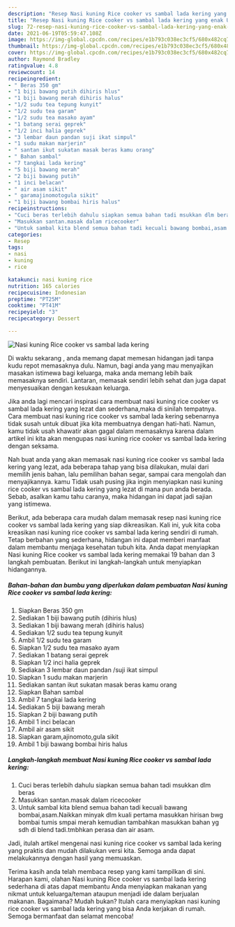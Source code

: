 ```yaml
---
description: "Resep Nasi kuning Rice cooker vs sambal lada kering yang enak Untuk Jualan"
title: "Resep Nasi kuning Rice cooker vs sambal lada kering yang enak Untuk Jualan"
slug: 72-resep-nasi-kuning-rice-cooker-vs-sambal-lada-kering-yang-enak-untuk-jualan
date: 2021-06-19T05:59:47.108Z
image: https://img-global.cpcdn.com/recipes/e1b793c038ec3cf5/680x482cq70/nasi-kuning-rice-cooker-vs-sambal-lada-kering-foto-resep-utama.jpg
thumbnail: https://img-global.cpcdn.com/recipes/e1b793c038ec3cf5/680x482cq70/nasi-kuning-rice-cooker-vs-sambal-lada-kering-foto-resep-utama.jpg
cover: https://img-global.cpcdn.com/recipes/e1b793c038ec3cf5/680x482cq70/nasi-kuning-rice-cooker-vs-sambal-lada-kering-foto-resep-utama.jpg
author: Raymond Bradley
ratingvalue: 4.8
reviewcount: 14
recipeingredient:
- " Beras 350 gm"
- "1 biji bawang putih dihiris hlus"
- "1 biji bawang merah dihiris halus"
- "1/2 sudu tea tepung kunyit"
- "1/2 sudu tea garam"
- "1/2 sudu tea masako ayam"
- "1 batang serai geprek"
- "1/2 inci halia geprek"
- "3 lembar daun pandan suji ikat simpul"
- "1 sudu makan marjerin"
- " santan ikut sukatan masak beras kamu orang"
- " Bahan sambal"
- "7 tangkai lada kering"
- "5 biji bawang merah"
- "2 biji bawang putih"
- "1 inci belacan"
- " air asam sikit"
- " garamajinomotogula sikit"
- "1 biji bawang bombai hiris halus"
recipeinstructions:
- "Cuci beras terlebih dahulu siapkan semua bahan tadi msukkan dlm beras"
- "Masukkan santan.masak dalam ricecooker"
- "Untuk sambal kita blend semua bahan tadi kecuali bawang bombai,asam.Naikkan minyak dlm kuali pertama masukkan hirisan bwg bombai tumis smpai merah kemudian tambahkan masukkan bahan yg sdh di blend tadi.tmbhkan perasa dan air asam."
categories:
- Resep
tags:
- nasi
- kuning
- rice

katakunci: nasi kuning rice 
nutrition: 165 calories
recipecuisine: Indonesian
preptime: "PT25M"
cooktime: "PT41M"
recipeyield: "3"
recipecategory: Dessert

---
```



![Nasi kuning Rice cooker vs sambal lada kering](https://img-global.cpcdn.com/recipes/e1b793c038ec3cf5/680x482cq70/nasi-kuning-rice-cooker-vs-sambal-lada-kering-foto-resep-utama.jpg)

Di waktu  sekarang , anda memang dapat memesan hidangan jadi tanpa kudu repot memasaknya dulu. Namun, bagi anda yang mau menyajikan masakan istimewa bagi keluarga, maka anda memang lebih baik memasaknya sendiri. Lantaran, memasak sendiri lebih sehat dan juga dapat menyesuaikan dengan kesukaan keluarga.

Jika anda lagi mencari inspirasi cara membuat nasi kuning rice cooker vs sambal lada kering yang lezat dan sederhana,maka di sinilah tempatnya. Cara membuat nasi kuning rice cooker vs sambal lada kering  sebenarnya tidak susah untuk dibuat jika kita membuatnya dengan hati-hati. Namun, kamu tidak usah khawatir akan gagal dalam memasaknya 
karena dalam artikel ini kita akan mengupas nasi kuning rice cooker vs sambal lada kering dengan seksama.  



Nah buat anda yang akan memasak nasi kuning rice cooker vs sambal lada kering yang lezat, ada beberapa tahap yang bisa dilakukan, mulai dari memilih jenis bahan, lalu pemilihan bahan segar, sampai cara mengolah dan menyajikannya. kamu Tidak usah pusing jika ingin menyiapkan nasi kuning rice cooker vs sambal lada kering yang lezat di mana pun anda berada. Sebab, asalkan kamu  tahu caranya, maka hidangan ini dapat jadi sajian yang istimewa.

Berikut, ada beberapa cara mudah dalam memasak resep nasi kuning rice cooker vs sambal lada kering yang siap dikreasikan. Kali ini, yuk kita coba kreasikan nasi kuning rice cooker vs sambal lada kering sendiri di rumah. Tetap berbahan yang sederhana, hidangan ini dapat memberi manfaat dalam membantu menjaga kesehatan tubuh kita. Anda dapat menyiapkan Nasi kuning Rice cooker vs sambal lada kering memakai 19 bahan dan 3 langkah pembuatan. Berikut ini langkah-langkah untuk menyiapkan hidangannya.

<!--inarticleads1-->

##### Bahan-bahan dan bumbu yang diperlukan dalam pembuatan Nasi kuning Rice cooker vs sambal lada kering:

1. Siapkan  Beras 350 gm
1. Sediakan 1 biji bawang putih (dihiris hlus)
1. Sediakan 1 biji bawang merah (dihiris halus)
1. Sediakan 1/2 sudu tea tepung kunyit
1. Ambil 1/2 sudu tea garam
1. Siapkan 1/2 sudu tea masako ayam
1. Sediakan 1 batang serai geprek
1. Siapkan 1/2 inci halia geprek
1. Sediakan 3 lembar daun pandan /suji ikat simpul
1. Siapkan 1 sudu makan marjerin
1. Sediakan  santan ikut sukatan masak beras kamu orang
1. Siapkan  Bahan sambal
1. Ambil 7 tangkai lada kering
1. Sediakan 5 biji bawang merah
1. Siapkan 2 biji bawang putih
1. Ambil 1 inci belacan
1. Ambil  air asam sikit
1. Siapkan  garam,ajinomoto,gula sikit
1. Ambil 1 biji bawang bombai hiris halus




<!--inarticleads2-->

##### Langkah-langkah membuat Nasi kuning Rice cooker vs sambal lada kering:

1. Cuci beras terlebih dahulu siapkan semua bahan tadi msukkan dlm beras
1. Masukkan santan.masak dalam ricecooker
1. Untuk sambal kita blend semua bahan tadi kecuali bawang bombai,asam.Naikkan minyak dlm kuali pertama masukkan hirisan bwg bombai tumis smpai merah kemudian tambahkan masukkan bahan yg sdh di blend tadi.tmbhkan perasa dan air asam.




Jadi, itulah artikel mengenai  nasi kuning rice cooker vs sambal lada kering  yang praktis dan mudah dilakukan versi kita. Semoga anda dapat melakukannya dengan hasil yang memuaskan. 

Terima kasih anda telah membaca resep yang kami tampilkan di sini. Harapan kami, olahan  Nasi kuning Rice cooker vs sambal lada kering sederhana di atas dapat membantu Anda menyiapkan makanan yang nikmat untuk keluarga/teman ataupun menjadi ide dalam berjualan makanan. Bagaimana? Mudah bukan? Itulah cara menyiapkan nasi kuning rice cooker vs sambal lada kering yang bisa Anda kerjakan di rumah. Semoga bermanfaat dan selamat mencoba!

